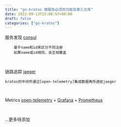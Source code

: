 ```yaml
---
title: "go-kratos 微服务必须的功能及第三方库"
date: 2022-09-13T15:08:57+08:00
draft: false
categories: ["go-kratos"]
---
```

  

服务发现   [consul](https://github.com/hashicorp/consul)
```
    基于name和id来区分不同注册
    如果name或id相同，会互相覆盖
```         
<br/>

链路追踪   [jaeger](https://github.com/jaegertracing/jaeger)
```
kratos的中间件通过[open-telemetry]集成数据再传递给jaeger  
```
<br/>

Metrics [open-telemetry](https://github.com/open-telemetry/opentelemetry-go) + [Grafana](https://github.com/grafana/grafana) + [Prometheus](https://github.com/prometheus/prometheus)

<br/>

...更多待添加